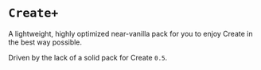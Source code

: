 # `Create+`
A lightweight, highly optimized near-vanilla pack for you to enjoy Create in the best way possible.

Driven by the lack of a solid pack for Create `0.5`.